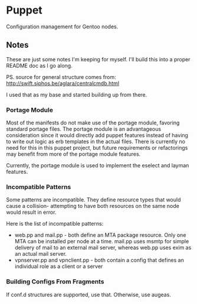 # Puppet

Configuration management for Gentoo nodes.

## Notes

These are just some notes I'm keeping for myself. I'll build this into a proper 
README doc as I go along.

PS. source for general structure comes from: 
http://swift.siphos.be/aglara/centralcmdb.html

I used that as my base and started building up from there.

### Portage Module

Most of the manifests do not make use of the portage module, favoring standard
portage files. The portage module is an advantageous consideration since it
would directly add puppet features instead of having to write out logic as erb
templates in the actual files. There is currently no need for this in this
puppet project, but future requirements or refactorings may benefit from more of
the portage module features.

Currently, the portage module is used to implement the eselect and layman 
features.

### Incompatible Patterns

Some patterns are incompatible. They define resource types that would cause a
collision- attempting to have both resources on the same node would result in
error.

Here is the list of incompatible patterns:

  - web.pp and mail.pp - both define an MTA package resource. Only one MTA can
    be installed per node at a time. mail.pp uses msmtp for simple delivery of
    mail to an external mail server, whereas web.pp uses exim as an actual mail
    server.
  - vpnserver.pp and vpnclient.pp - both contain a config that defines an
    individual role as a client or a server

### Building Configs From Fragments

If conf.d structures are supported, use that. Otherwise, use augeas.

